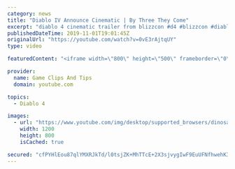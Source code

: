 ```yaml
---
category: news
title: "Diablo IV Announce Cinematic | By Three They Come"
excerpt: "diablo 4 cinematic trailer from blizzcon #d4 #blizzcon #diablo."
publishedDateTime: 2019-11-01T19:01:45Z
originalUrl: "https://youtube.com/watch?v=0vE3rAjtqUY"
type: video

featuredContent: "<iframe width=\"800\" height=\"500\" frameborder=\"0\" src=\"https://www.youtube.com/embed/0vE3rAjtqUY\" allow=\"accelerometer; autoplay; encrypted-media; gyroscope; picture-in-picture\" allowfullscreen></iframe>"

provider:
  name: Game Clips And Tips
  domain: youtube.com

topics:
  - Diablo 4

images:
  - url: "https://www.youtube.com/img/desktop/supported_browsers/dinosaur.png"
    width: 1200
    height: 800
    isCached: true

secured: "cfPYHlEou87qlYMXRJkTd/l0tsjZK+MhTTcE+2X3sjvygIwF9EuUFNfhwehK3fOtAt5CoCOdEXXzSKUnVfUpCgAEHTXEHx/kcdy8aUk51nNzMP4Vtvnq5yxe/NRmnEEvU6swf/CS28NhY3BlzXDKE1MfryQTRvBPVd5nzPuQac+Q5LTkbSqDXiKhfKZLSbhtFXSquVyqaXQ2eaBjneXGoECwZxYdCK+USwhwp2lfPQB4nT58GWXfmaJywufTEESDriPz/ZuBxJ3eUqYHN1VW5vS8I0C9OP5nJZNhSSsNcYn1dn/IlsFI0+PR1ML4xgmMQBB3pzbGirRI/5IzE2tSx9uLuABdjpJ8EZZl8CKZD+25+hrAJNrP4pu2IShN3puZhYUbPjSzANhrK2KcrVjfLg==;AfukS2sB+x/y5Ey8s/QkTA=="
---
```


